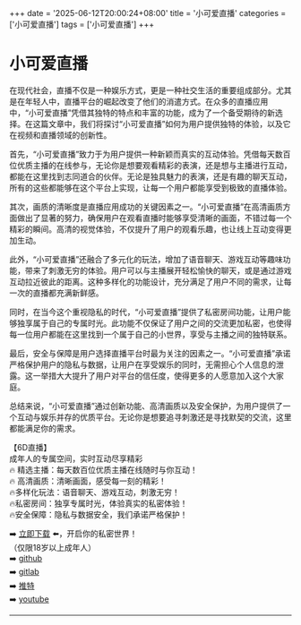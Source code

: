 +++
date = '2025-06-12T20:00:24+08:00'
title = '小可爱直播'
categories = ['小可爱直播']
tags = ['小可爱直播']
+++

# 小可爱直播

在现代社会，直播不仅是一种娱乐方式，更是一种社交生活的重要组成部分。尤其是在年轻人中，直播平台的崛起改变了他们的消遣方式。在众多的直播应用中，“小可爱直播”凭借其独特的特点和丰富的功能，成为了一个备受期待的新选择。在这篇文章中，我们将探讨“小可爱直播”如何为用户提供独特的体验，以及它在视频和直播领域的创新性。

首先，“小可爱直播”致力于为用户提供一种新颖而真实的互动体验。凭借每天数百位优质主播的在线参与，无论你是想要观看精彩的表演，还是想与主播进行互动，都能在这里找到志同道合的伙伴。无论是独具魅力的表演，还是有趣的聊天互动，所有的这些都能够在这个平台上实现，让每一个用户都能享受到极致的直播体验。

其次，画质的清晰度是直播应用成功的关键因素之一。“小可爱直播”在高清画质方面做出了显著的努力，确保用户在观看直播时能够享受清晰的画面，不错过每一个精彩的瞬间。高清的视觉体验，不仅提升了用户的观看乐趣，也让线上互动变得更加生动。

此外，“小可爱直播”还融合了多元化的玩法，增加了语音聊天、游戏互动等趣味功能，带来了刺激无穷的体验。用户可以与主播展开轻松愉快的聊天，或是通过游戏互动拉近彼此的距离。这种多样化的功能设计，充分满足了用户不同的需求，让每一次的直播都充满新鲜感。

同时，在当今这个重视隐私的时代，“小可爱直播”提供了私密房间功能，让用户能够独享属于自己的专属时光。此功能不仅保证了用户之间的交流更加私密，也使得每一位用户都能在这里找到一个属于自己的小世界，享受与主播之间的独特联系。

最后，安全与保障是用户选择直播平台时最为关注的因素之一。“小可爱直播”承诺严格保护用户的隐私与数据，让用户在享受娱乐的同时，无需担心个人信息的泄露。这一举措大大提升了用户对平台的信任度，使得更多的人愿意加入这个大家庭。

总结来说，“小可爱直播”通过创新功能、高清画质以及安全保护，为用户提供了一个互动与娱乐并存的优质平台。无论你是想要追寻刺激还是寻找默契的交流，这里都能满足你的需求。

【6D直播】  
成年人的专属空间，实时互动尽享精彩  
🔥 精选主播：每天数百位优质主播在线随时与你互动！  
🔥 高清画质：清晰画面，感受每一刻的精彩！  
🔥多样化玩法：语音聊天、游戏互动，刺激无穷！  
🔥私密房间：独享专属时光，体验真实的私密体验！  
🔥安全保障：隐私与数据安全，我们承诺严格保护！  

➡️ [立即下载](https://down123.s3.ap-east-1.amazonaws.com/down/down.html?channelCode=blog) ⬅️，开启你的私密世界！  
（仅限18岁以上成年人）  
➡️ [github](https://aldult-live.github.io/)  
➡️ [gitlab](https://seo-09598d.gitlab.io/)  
➡️ [推特](https://x.com/wegame33)  
➡️ [youtube](https://www.youtube.com/@6Dlive)  

---
